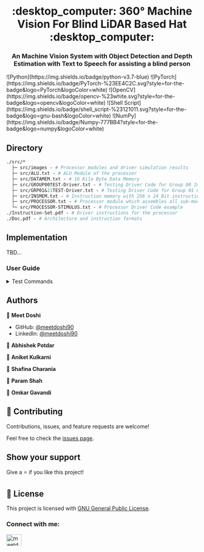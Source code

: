 
<h1 align="center">:desktop_computer: 360° Machine Vision For Blind LiDAR Based Hat :desktop_computer:</h1>
<h3 align="center">An Machine Vision System with Object Detection and Depth Estimation with Text to Speech for assisting a blind person</h3>
![Python](https://img.shields.io/badge/python-v3.7-blue)
![PyTorch](https://img.shields.io/badge/PyTorch-%23EE4C2C.svg?style=for-the-badge&logo=PyTorch&logoColor=white)
![OpenCV](https://img.shields.io/badge/opencv-%23white.svg?style=for-the-badge&logo=opencv&logoColor=white)
![Shell Script](https://img.shields.io/badge/shell_script-%23121011.svg?style=for-the-badge&logo=gnu-bash&logoColor=white)
![NumPy](https://img.shields.io/badge/Numpy-777BB4?style=for-the-badge&logo=numpy&logoColor=white)


## Directory
```graphql
./src/* 
  ├─ src/images - # Processor modules and driver simulation results
  ├─ src/ALU.txt - # ALU Module of the processor
  ├─ src/DATAMEM.txt - # 16 Kilo Byte Data Memory
  ├─ src/GROUP00TEST-Driver.txt - # Testing Driver Code for Group 00 Instruction set
  ├─ src/GRP01&11TEST-Driver.txt - # Testing Driver Code for Group 01 && 11 Instruction set
  ├─ src/INSMEM.txt - # Instruction memory with 256 x 24 Bit instruction capability
  ├─ src/PROCESSOR.txt - # Processor module which assembles all sub-modules of the processor
  └─ src/PROCESSOR-STIMULUS.txt - # Processor Driver Code example
./Instruction-Set.pdf - # Driver instructions for the processor
./Doc.pdf - # Architecture and instruction formats
```

## Implementation

TBD...


### User Guide

<details>
<summary>Test Commands</summary>

Currently commands are set to Image show. 


Can be modified to Image save.


Example command for Fisheye to Cubemap: 

`python app.py --approach Cubemap --input Image --image_path  test.png --output_path "front.png right.png back.png left.png top.png bottom.png" --output_width 512 --output_height 512`

Example command for Fisheye to Equi:

`python app.py --approach Equirectangular --input Image --image_path  test.png --output_path "equi.png" --output_width 512 --output_height 512`
 
</details>

## Authors

👤 **Meet Doshi**

- GitHub: [@meetdoshi90](https://github.com/meetdoshi90)
- LinkedIn: [@meetdoshi90](https://linkedin.com/in/meetdoshi90)

👤 **Abhishek Potdar**


👤 **Aniket Kulkarni**


👤 **Shafina Charania**


👤 **Param Shah**


👤 **Omkar Gavandi**




## 🤝 Contributing

Contributions, issues, and feature requests are welcome!

Feel free to check the [issues page](../../issues/).

## Show your support

Give a ⭐️ if you like this project!

## 📝 License

This project is licensed with [GNU General Public License](./LICENSE).


<h3 align="left">Connect with me:</h3>
<p align="left">
<a href="https://linkedin.com/in/meetdoshi90" target="blank"><img align="center" src="https://cdn.worldvectorlogo.com/logos/linkedin-icon-2.svg" alt="meetdoshi90" height="30" width="40" /></a>
</p>
